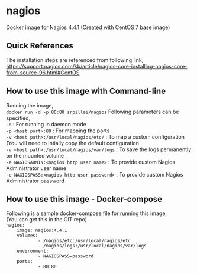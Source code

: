 # nagios
Docker image for Nagios 4.4.1 (Created with CentOS 7 base image)

## Quick References
The installation steps are referenced from following link,<br>
https://support.nagios.com/kb/article/nagios-core-installing-nagios-core-from-source-96.html#CentOS

## How to use this image with Command-line
Running the image,<br>
`docker run -d -p 80:80 srpillai/nagios`
Following parameters can be specified, <br>
`-d` : For running in daemon mode<br>
`-p <host port>:80` : For mapping the ports<br>
`-v <host path>:/usr/local/nagios/etc/` : To map a custom configuration (You will need to intially copy the default configuration<br>
`-v <host path>:/usr/local/nagios/var/logs` : To save the logs permanently on the mounted volume<br>
`-e NAGIOSADMIN:<nagios http user name>` : To provide custom Nagios Administrator user name<br>
`-e NAGIOSPASS:<nagios http user password>` : To provide custom Nagios Administrator password<br>
## How to use this image - Docker-compose
Following is a sample docker-compose file for running this image,<br>
(You can get this in the GIT repo)<br>
`nagios:`<br>
`    image: nagios:4.4.1`<br>
`    volumes:`<br>
`            - /nagios/etc:/usr/local/nagios/etc`<br>
`            - /nagios/logs:/usr/local/nagios/var/logs`<br>
`    environment:`<br>
`            - NAGIOSPASS=password`<br>
`    ports:`<br>
`            - 80:80`<br>
